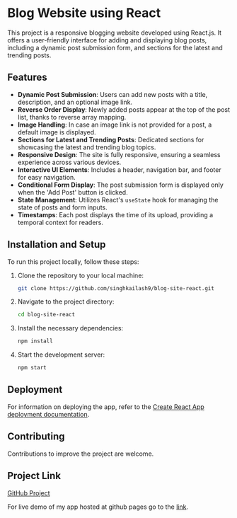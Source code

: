 # Blog Website using React

This project is a responsive blogging website developed using React.js. It offers a user-friendly interface for adding and displaying blog posts, including a dynamic post submission form, and sections for the latest and trending posts.

## Features

- **Dynamic Post Submission**: Users can add new posts with a title, description, and an optional image link. 
- **Reverse Order Display**: Newly added posts appear at the top of the post list, thanks to reverse array mapping.
- **Image Handling**: In case an image link is not provided for a post, a default image is displayed.
- **Sections for Latest and Trending Posts**: Dedicated sections for showcasing the latest and trending blog topics.
- **Responsive Design**: The site is fully responsive, ensuring a seamless experience across various devices.
- **Interactive UI Elements**: Includes a header, navigation bar, and footer for easy navigation.
- **Conditional Form Display**: The post submission form is displayed only when the 'Add Post' button is clicked.
- **State Management**: Utilizes React's `useState` hook for managing the state of posts and form inputs.
- **Timestamps**: Each post displays the time of its upload, providing a temporal context for readers.

## Installation and Setup

To run this project locally, follow these steps:

1. Clone the repository to your local machine:
   ```bash
   git clone https://github.com/singhkailash9/blog-site-react.git

2. Navigate to the project directory:
    ```bash
    cd blog-site-react

3. Install the necessary dependencies:
    ```bash
    npm install

4. Start the development server:
    ```bash
    npm start

## Deployment

For information on deploying the app, refer to the [Create React App deployment documentation](https://create-react-app.dev/docs/deployment/#github-pages).

## Contributing

Contributions to improve the project are welcome.

## Project Link

[GitHub Project](https://github.com/singhkailash9/blog-site-react)

For live demo of my app hosted at github pages go to the [link](https://singhkailash9.github.io/blog-site-react).
